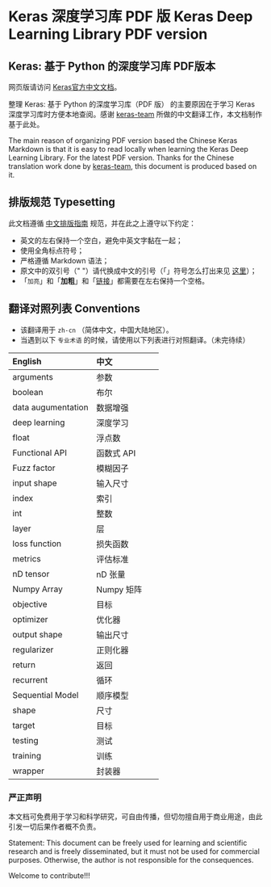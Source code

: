 # Keras 深度学习库 PDF 版 Keras Deep Learning Library PDF version

## Keras: 基于 Python 的深度学习库 PDF版本

网页版请访问 [Keras官方中文文档](https://keras.io/zh/)。

整理 Keras: 基于 Python 的深度学习库（PDF 版） 的主要原因在于学习 Keras 深度学习库时方便本地查阅。感谢 [keras-team](https://github.com/keras-team/keras-docs-zh) 所做的中文翻译工作，本文档制作基于此处。

The main reason of organizing PDF version based the Chinese Keras Markdown is that it is easy to read locally when learning the Keras Deep Learning Library. For the latest PDF version. Thanks for the Chinese translation work done by [keras-team](https://github.com/keras-team/keras-docs-zh), this document is produced based on it.


## 排版规范 Typesetting

此文档遵循 [中文排版指南](https://github.com/sparanoid/chinese-copywriting-guidelines) 规范，并在此之上遵守以下约定：

* 英文的左右保持一个空白，避免中英文字黏在一起；
* 使用全角标点符号；
* 严格遵循 Markdown 语法；
* 原文中的双引号（" "）请代换成中文的引号（「」符号怎么打出来见 [这里](http://zhihu.com/question/19755746/answer/27233392)）；
* 「`加亮`」和「**加粗**」和「[链接]()」都需要在左右保持一个空格。

## 翻译对照列表 Conventions

- 该翻译用于 `zh-cn` （简体中文，中国大陆地区）。
- 当遇到以下 `专业术语` 的时候，请使用以下列表进行对照翻译。（未完待续）


| English            | 中文                 |
|:-------------------|:--------------------|
| arguments          | 参数                 |
| boolean            | 布尔                 |
| data augumentation | 数据增强             |
| deep learning      | 深度学习             |
| float              | 浮点数               |
| Functional API     | 函数式 API           |
| Fuzz factor        | 模糊因子             |
| input shape        | 输入尺寸             |
| index              | 索引                 |
| int                | 整数                 |
| layer              | 层                  |
| loss function      | 损失函数             |
| metrics            | 评估标准             |
| nD tensor          | nD 张量             |
| Numpy Array        | Numpy 矩阵            |
| objective          | 目标                 |
| optimizer          | 优化器               |
| output shape       | 输出尺寸             |
| regularizer        | 正则化器             |
| return             | 返回                 |
| recurrent          | 循环                 |
| Sequential Model   | 顺序模型              |
| shape              | 尺寸                 |
| target             | 目标                 |
| testing            | 测试                 |
| training           | 训练                 |
| wrapper            | 封装器               |



### 严正声明

本文档可免费用于学习和科学研究，可自由传播，但切勿擅自用于商业用途，由此引发一切后果作者概不负责。

Statement: This document can be freely used for learning and scientific research and is freely disseminated, but it must not be used for commercial purposes. Otherwise, the author is not responsible for the consequences.

Welcome to contribute!!!
